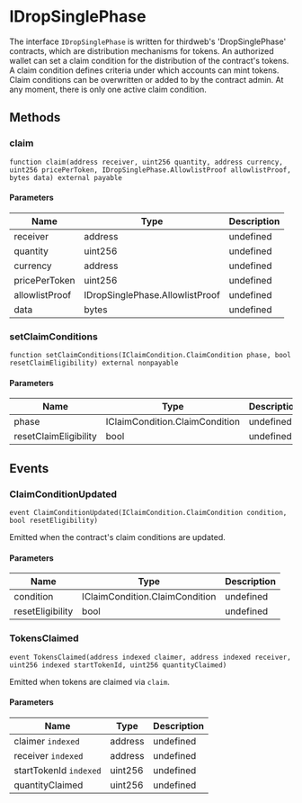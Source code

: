 # IDropSinglePhase





The interface `IDropSinglePhase` is written for thirdweb&#39;s &#39;DropSinglePhase&#39; contracts, which are distribution mechanisms for tokens.  An authorized wallet can set a claim condition for the distribution of the contract&#39;s tokens.  A claim condition defines criteria under which accounts can mint tokens. Claim conditions can be overwritten  or added to by the contract admin. At any moment, there is only one active claim condition.



## Methods

### claim

```solidity
function claim(address receiver, uint256 quantity, address currency, uint256 pricePerToken, IDropSinglePhase.AllowlistProof allowlistProof, bytes data) external payable
```





#### Parameters

| Name | Type | Description |
|---|---|---|
| receiver | address | undefined |
| quantity | uint256 | undefined |
| currency | address | undefined |
| pricePerToken | uint256 | undefined |
| allowlistProof | IDropSinglePhase.AllowlistProof | undefined |
| data | bytes | undefined |

### setClaimConditions

```solidity
function setClaimConditions(IClaimCondition.ClaimCondition phase, bool resetClaimEligibility) external nonpayable
```





#### Parameters

| Name | Type | Description |
|---|---|---|
| phase | IClaimCondition.ClaimCondition | undefined |
| resetClaimEligibility | bool | undefined |



## Events

### ClaimConditionUpdated

```solidity
event ClaimConditionUpdated(IClaimCondition.ClaimCondition condition, bool resetEligibility)
```

Emitted when the contract&#39;s claim conditions are updated.



#### Parameters

| Name | Type | Description |
|---|---|---|
| condition  | IClaimCondition.ClaimCondition | undefined |
| resetEligibility  | bool | undefined |

### TokensClaimed

```solidity
event TokensClaimed(address indexed claimer, address indexed receiver, uint256 indexed startTokenId, uint256 quantityClaimed)
```

Emitted when tokens are claimed via `claim`.



#### Parameters

| Name | Type | Description |
|---|---|---|
| claimer `indexed` | address | undefined |
| receiver `indexed` | address | undefined |
| startTokenId `indexed` | uint256 | undefined |
| quantityClaimed  | uint256 | undefined |



